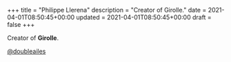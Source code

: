 +++
title = "Philippe Llerena"
description = "Creator of Girolle."
date = 2021-04-01T08:50:45+00:00
updated = 2021-04-01T08:50:45+00:00
draft = false
+++

Creator of **Girolle**.

[@doubleailes](https://github.com/doubleailes)
